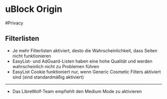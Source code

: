 # uBlock Origin

#Privacy

## Filterlisten
- Je mehr Filterlisten aktiviert, desto die Wahrscheinlichkeit, dass Seiten nicht funktionieren
- EasyList- und AdGuard-Listen haben eine hohe Qualität und werden wahrscheinlich nicht zu Problemen führen
- EasyList Cookie funktioniert nur, wenn Generic Cosmetic Filters aktiviert sind (sind standardmäßig aktiviert)

---

- Das LibreWolf-Team empfiehlt den Medium Mode zu aktivieren
